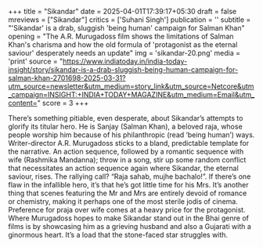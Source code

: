 +++
title = "Sikandar"
date = 2025-04-01T17:39:17+05:30
draft = false
mreviews = ["Sikandar"]
critics = ['Suhani Singh']
publication = ''
subtitle = "'Sikandar' is a drab, sluggish 'being human' campaign for Salman Khan"
opening = "The A.R. Murugadoss film shows the limitations of Salman Khan's charisma and how the old formula of 'protagonist as the eternal saviour' desperately needs an update"
img = 'sikandar-20.png'
media = 'print'
source = "https://www.indiatoday.in/india-today-insight/story/sikandar-is-a-drab-sluggish-being-human-campaign-for-salman-khan-2701698-2025-03-31?utm_source=newsletter&utm_medium=story_link&utm_source=Netcore&utm_campaign=INSIGHT:+INDIA+TODAY+MAGAZINE&utm_medium=Email&utm_content="
score = 3
+++

There’s something pitiable, even desperate, about Sikandar’s attempts to glorify its titular hero. He is Sanjay (Salman Khan), a beloved raja, whose people worship him because of his philanthropic (read ‘being human’) ways. Writer-director A.R. Murugadoss sticks to a bland, predictable template for the narrative. An action sequence, followed by a romantic sequence with wife (Rashmika Mandanna); throw in a song, stir up some random conflict that necessitates an action sequence again where Sikandar, the eternal saviour, rises. The rallying call? “Raja sahab, mujhe bachalo!”. If there’s one flaw in the infallible hero, it’s that he’s got little time for his Mrs. It’s another thing that scenes featuring the Mr and Mrs are entirely devoid of romance or chemistry, making it perhaps one of the most sterile jodis of cinema. Preference for praja over wife comes at a heavy price for the protagonist. Where Murugadoss hopes to make Sikandar stand out in the Bhai genre of films is by showcasing him as a grieving husband and also a Gujarati with a ginormous heart. It’s a load that the stone-faced star struggles with.
